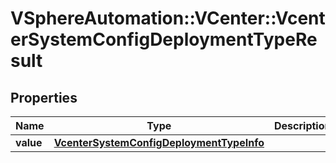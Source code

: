 # VSphereAutomation::VCenter::VcenterSystemConfigDeploymentTypeResult

## Properties
Name | Type | Description | Notes
------------ | ------------- | ------------- | -------------
**value** | [**VcenterSystemConfigDeploymentTypeInfo**](VcenterSystemConfigDeploymentTypeInfo.md) |  | 



